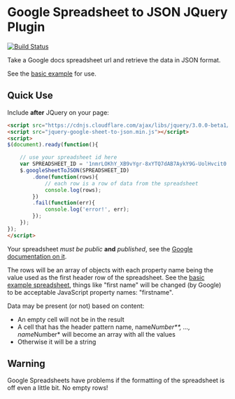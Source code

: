 # Google Spreadsheet to JSON JQuery Plugin


[![Build Status](https://travis-ci.org/confluentforms/jquery-google-sheet-to-json.png?branch=master)](https://travis-ci.org/confluentforms/jquery-google-sheet-to-json)

Take a Google docs spreadsheet url and retrieve the data in JSON format.

See the [basic example](examples/basic/) for use.

## Quick Use

Include **after** JQuery on your page:

```html
<script src="https://cdnjs.cloudflare.com/ajax/libs/jquery/3.0.0-beta1/jquery.min.js"></script>
<script src="jquery-google-sheet-to-json.min.js"></script>
<script>
$(document).ready(function(){

	// use your spreadsheet id here
	var SPREADSHEET_ID = '1nmrLOKhY_XB9vYgr-8xYTQ7dAB7AykY9G-UolHvcit0'
	$.googleSheetToJSON(SPREADSHEET_ID)
		.done(function(rows){
			// each row is a row of data from the spreadsheet
			console.log(rows);
		})
		.fail(function(err){
			console.log('error!', err);
		});
	});
});
</script>
```

Your spreadsheet *must be public* **and** *published*, see the [Google documentation on it](https://ctrlq.org/code/20004-google-spreadsheets-json).

The rows will be an array of objects with each property name being the value used as the first header row of the spreadsheet. See the [basic example spreadsheet](https://docs.google.com/spreadsheets/d/1nmrLOKhY_XB9vYgr-8xYTQ7dAB7AykY9G-UolHvcit0/edit), things like "first name" will be changed (by Google) to be acceptable JavaScript property names: "firstname".

Data may be present (or not) based on content:

* An empty cell will not be in the result
* A cell that has the header pattern name, name*Number**, ..., name*Number* will become an array with all the values
* Otherwise it will be a string

## Warning

Google Spreadsheets have problems if the formatting of the spreadsheet is off even a little bit. No empty rows!

